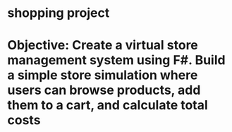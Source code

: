 <h1>shopping project<h1/>
<span>Objective: Create a virtual store management system using F#.
Build a simple store simulation where users can browse products, add them to a cart, and 
calculate total costs<span/>

